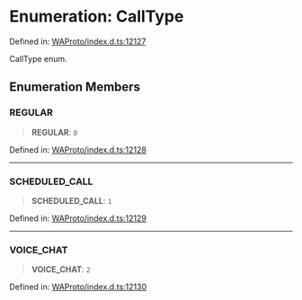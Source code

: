 # Enumeration: CallType

Defined in: [WAProto/index.d.ts:12127](https://github.com/Riders004/Tv/blob/3d6aaf6f3efb499dc9d0ca82bb24083bb45a8478/WAProto/index.d.ts#L12127)

CallType enum.

## Enumeration Members

### REGULAR

> **REGULAR**: `0`

Defined in: [WAProto/index.d.ts:12128](https://github.com/Riders004/Tv/blob/3d6aaf6f3efb499dc9d0ca82bb24083bb45a8478/WAProto/index.d.ts#L12128)

***

### SCHEDULED\_CALL

> **SCHEDULED\_CALL**: `1`

Defined in: [WAProto/index.d.ts:12129](https://github.com/Riders004/Tv/blob/3d6aaf6f3efb499dc9d0ca82bb24083bb45a8478/WAProto/index.d.ts#L12129)

***

### VOICE\_CHAT

> **VOICE\_CHAT**: `2`

Defined in: [WAProto/index.d.ts:12130](https://github.com/Riders004/Tv/blob/3d6aaf6f3efb499dc9d0ca82bb24083bb45a8478/WAProto/index.d.ts#L12130)
